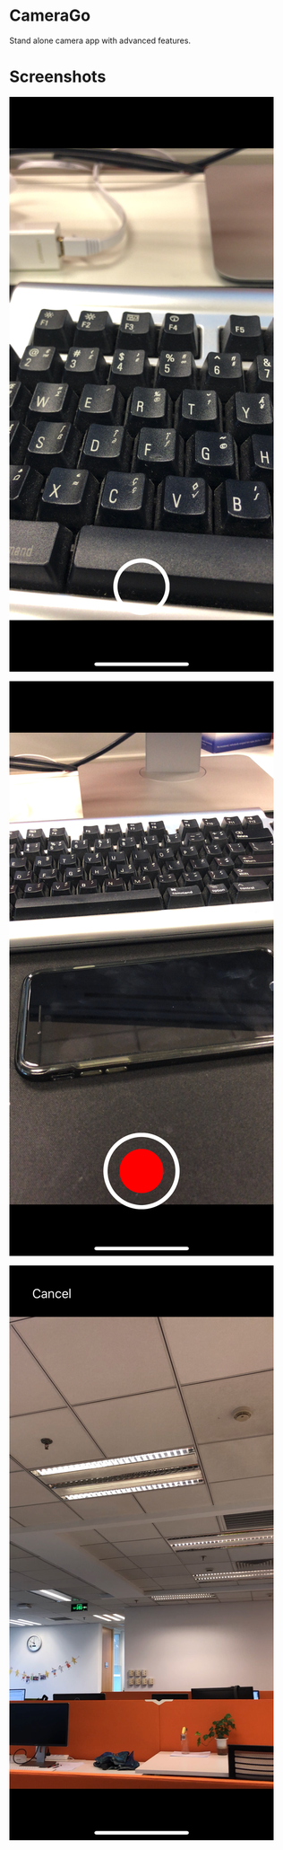 # CameraGo

Stand alone camera app with advanced features.

# Screenshots

![CameraGo screenshots 01](/screenshots/app_01.png?raw=true)

![CameraGo screenshots 02](/screenshots/app_02.png?raw=true)

![CameraGo screenshots 03](/screenshots/app_03.png?raw=true)
